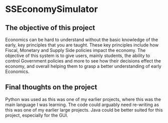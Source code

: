 # **SSEconomySimulator**

## **The objective of this project**
Economics can be hard to understand without the basic knowledge of the early, key principles that you are taught.
These key principles include how Fiscal, Monetary and Supply Side policies impact the economy.
The objective of this system is to give users, mainly students, the ability to control Government policies
and more to see how their decisions effect the economy, and overall helping them to grasp a better understanding
of early Economics.

## **Final thoughts on the project**
Python was used as this was one of my earlier projects, where this was the main language I was learning.
The code could arguably need re-writing as this was one of my earlier large projects.
Java could be better suited for this project, especially for the GUI.
